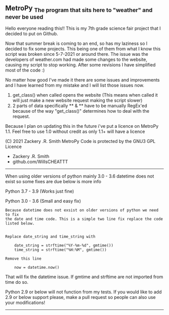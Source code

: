 ## MetroPy <sub>The program that sits here to "weather" and never be used</sub>

Hello everyone reading this!! This is my 7th grade science fair project that I decided to put on Github.

Now that summer break is coming to an end, so has my laziness so I decided to fix some projects. This being one of them from what I know this script was broken since 5-7-2021 or around there. The issue was the developers of weather.com had made some changes to the website, causing my script to stop working. After some revisions I have simplified most of the code :)

No matter how good I've made it there are some issues and improvements and I have learned from my mistake and I will list those issues now.

1. get_class() when called opens the website (This means when called it will just make a new website request making the script slower)
2. 2 parts of data specifically ** & ** have to be manually RegEx'ed because of the way "get_class()" determines how to deal with the request. 

Because I plan on updating this in the future i've put a licence on MetroPy 1.1. Feel  free to use 1.0 without credit as only 1.1+ will have a licence

(C) 2021 Zackery .R. Smith MetroPy
Code is protected by the GNU3 GPL Licence

- Zackery .R. Smith
- github.com/WillsCHEATTT
 
--------------------------------------------------------------------

When using older versions of python mainly 3.0 - 3.6 datetime does not exist so some fixes are due below is more info

Python 3.7 - 3.9 (Works just fine) 

Python 3.0 - 3.6 (Small and easy fix)


	Because datetime does not exsist on older versions of python we need to fix 
	the date and time code. This is a simple two line fix replace the code listed below.

	
	Replace date_string and time_string with

		date_string = strftime("%Y-%m-%d", gmtime())
   		time_string = strftime("%H:%M", gmtime()) 

	Remove this line
	
		now = datetime.now()



That will fix the datetime issue. If gmtime and strftime are not imported from time do so.

Python 2.9 or below will not function from my tests. If you would like to add 2.9 or below support please, make a pull request so people can also use your modifications!

--------------------------------------------------------------------
